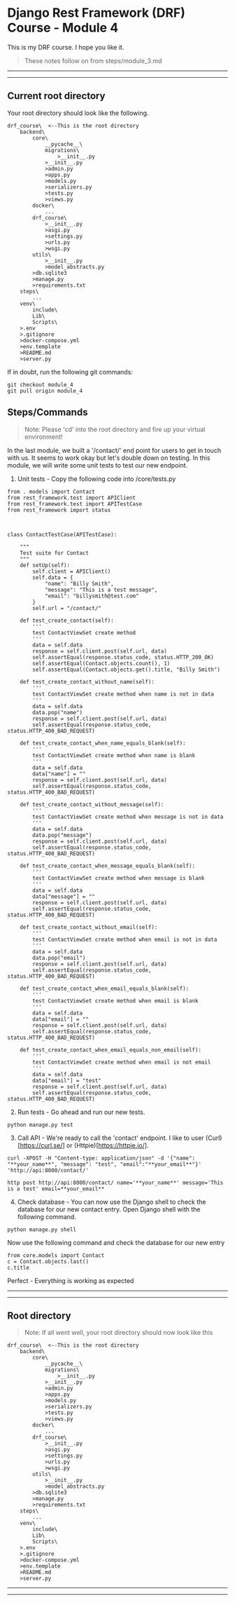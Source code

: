 # Django Rest Framework (DRF) Course - Module 4
This is my DRF course. I hope you like it.

> These notes follow on from steps/module_3.md
***
***

## Current root directory
Your root directory should look like the following.
```
drf_course\  <--This is the root directory
    backend\
        core\
            __pycache__\
            migrations\
                >__init__.py
            >__init__.py
            >admin.py
            >apps.py
            >models.py
            >serializers.py
            >tests.py
            >views.py
        docker\
            ...
        drf_course\
            >__init__.py
            >asgi.py
            >settings.py
            >urls.py
            >wsgi.py
        utils\
            >__init__.py
            >model_abstracts.py 
        >db.sqlite3
        >manage.py
        >requirements.txt
    steps\
        ...
    venv\
        include\
        Lib\
        Scripts\
    >.env
    >.gitignore
    >docker-compose.yml
    >env.template
    >README.md
    >server.py
```
If in doubt, run the following git commands:
```
git checkout module_4
git pull origin module_4
```

## Steps/Commands
>Note: Please 'cd' into the root directory and fire up your virtual environment!

In the last module, we built a '/contact/' end point for users to get in touch with us. It seems to work okay but let's double down on testing.
In this module, we will write some unit tests to test our new endpoint.

1) Unit tests - Copy the following code into /core/tests.py
```
from . models import Contact
from rest_framework.test import APIClient
from rest_framework.test import APITestCase
from rest_framework import status



class ContactTestCase(APITestCase):

    """
    Test suite for Contact
    """
    def setUp(self):
        self.client = APIClient()
        self.data = {
            "name": "Billy Smith",
            "message": "This is a test message",
            "email": "billysmith@test.com"
        }
        self.url = "/contact/"

    def test_create_contact(self):
        '''
        test ContactViewSet create method
        '''
        data = self.data
        response = self.client.post(self.url, data)
        self.assertEqual(response.status_code, status.HTTP_200_OK)
        self.assertEqual(Contact.objects.count(), 1)
        self.assertEqual(Contact.objects.get().title, "Billy Smith")

    def test_create_contact_without_name(self):
        '''
        test ContactViewSet create method when name is not in data
        '''
        data = self.data
        data.pop("name")
        response = self.client.post(self.url, data)
        self.assertEqual(response.status_code, status.HTTP_400_BAD_REQUEST)
    
    def test_create_contact_when_name_equals_blank(self):
        '''
        test ContactViewSet create method when name is blank
        '''
        data = self.data
        data["name"] = ""
        response = self.client.post(self.url, data)
        self.assertEqual(response.status_code, status.HTTP_400_BAD_REQUEST)

    def test_create_contact_without_message(self):
        '''
        test ContactViewSet create method when message is not in data
        '''
        data = self.data
        data.pop("message")
        response = self.client.post(self.url, data)
        self.assertEqual(response.status_code, status.HTTP_400_BAD_REQUEST)
    
    def test_create_contact_when_message_equals_blank(self):
        '''
        test ContactViewSet create method when message is blank
        '''
        data = self.data
        data["message"] = ""
        response = self.client.post(self.url, data)
        self.assertEqual(response.status_code, status.HTTP_400_BAD_REQUEST)

    def test_create_contact_without_email(self):
        '''
        test ContactViewSet create method when email is not in data
        '''
        data = self.data
        data.pop("email")
        response = self.client.post(self.url, data)
        self.assertEqual(response.status_code, status.HTTP_400_BAD_REQUEST)
    
    def test_create_contact_when_email_equals_blank(self):
        '''
        test ContactViewSet create method when email is blank
        '''
        data = self.data
        data["email"] = ""
        response = self.client.post(self.url, data)
        self.assertEqual(response.status_code, status.HTTP_400_BAD_REQUEST)

    def test_create_contact_when_email_equals_non_email(self):
        '''
        test ContactViewSet create method when email is not email
        '''
        data = self.data
        data["email"] = "test"
        response = self.client.post(self.url, data)
        self.assertEqual(response.status_code, status.HTTP_400_BAD_REQUEST)
```

2) Run tests - Go ahead and run our new tests.

```
python manage.py test
```

3) Call API - We're ready to call the 'contact' endpoint. I like to user (Curl)[https://curl.se/] or (Httpie)[https://httpie.io/].

```
curl -XPOST -H "Content-type: application/json" -d '{"name": "**your_name**", "message": "test", "email":"**your_email**"}' 'http://api:8000/contact/'
```

```
http post http://api:8000/contact/ name='**your_name**' message='This is a test' email=**your_email**
```


4) Check database - You can now use the Django shell to check the database for our new contact entry. Open Django shell with the following command.
```
python manage.py shell
```
Now use the following command and check the database for our new entry
```
from core.models import Contact
c = Contact.objects.last()
c.title
```

Perfect - Everything is working as expected
***
***

## Root directory
>Note: If all went well, your root directory should now look like this
```
drf_course\  <--This is the root directory
    backend\
        core\
            __pycache__\
            migrations\
                >__init__.py
            >__init__.py
            >admin.py
            >apps.py
            >models.py
            >serializers.py
            >tests.py
            >views.py
        docker\
            ...
        drf_course\
            >__init__.py
            >asgi.py
            >settings.py
            >urls.py
            >wsgi.py
        utils\
            >__init__.py
            >model_abstracts.py 
        >db.sqlite3
        >manage.py
        >requirements.txt
    steps\
        ...
    venv\
        include\
        Lib\
        Scripts\
    >.env
    >.gitignore
    >docker-compose.yml
    >env.template
    >README.md
    >server.py
```

***
***
